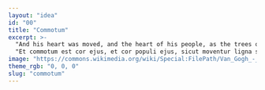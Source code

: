 ```yaml
---
layout: "idea"
id: "00"
title: "Commotum"
excerpt: >-
  "And his heart was moved, and the heart of his people, as the trees of the wood are moved with the wind."
  "Et commotum est cor ejus, et cor populi ejus, sicut moventur ligna silvarum a facie venti."
image: "https://commons.wikimedia.org/wiki/Special:FilePath/Van_Gogh_-_Starry_Night_-_Google_Art_Project.jpg"
theme_rgb: "0, 0, 0"
slug: "commotum"
---
```

<!-- TODO: Paste the full body content for this idea here. -->